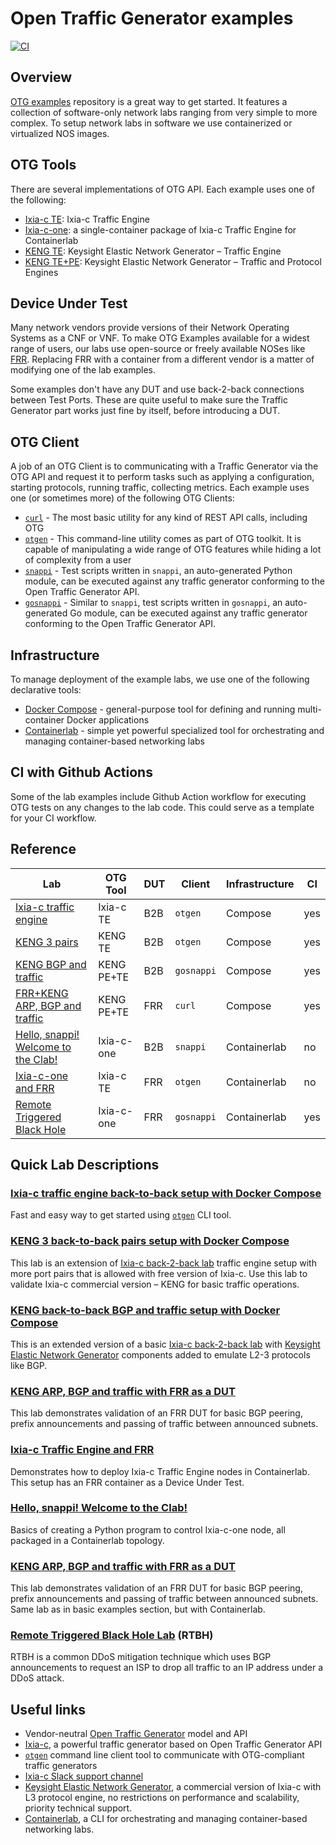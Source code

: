 # Open Traffic Generator examples
[![CI](https://github.com/open-traffic-generator/otg-examples/actions/workflows/ci.yml/badge.svg)](https://github.com/open-traffic-generator/otg-examples/actions/workflows/ci.yml)

## Overview 

[OTG examples](https://github.com/open-traffic-generator/otg-examples) repository is a great way to get started. It features a collection of software-only network labs ranging from very simple to more complex. To setup network labs in software we use containerized or virtualized NOS images.

## OTG Tools

There are several implementations of OTG API. Each example uses one of the following:

* [Ixia-c TE](https://otg.dev/implementations/#ixia-c): Ixia-c Traffic Engine
* [Ixia-c-one](https://github.com/open-traffic-generator/ixia-c/blob/main/docs/deployments.md#deploy-ixia-c-one-using-containerlab): a single-container package of Ixia-c Traffic Engine for Containerlab
* [KENG TE](https://otg.dev/implementations/#keng): Keysight Elastic Network Generator – Traffic Engine
* [KENG TE+PE](https://otg.dev/implementations/#keng): Keysight Elastic Network Generator – Traffic and Protocol Engines

## Device Under Test

Many network vendors provide versions of their Network Operating Systems as a CNF or VNF. To make OTG Examples available for a widest range of users, our labs use open-source or freely available NOSes like [FRR](https://frrouting.org/). Replacing FRR with a container from a different vendor is a matter of modifying one of the lab examples.

Some examples don't have any DUT and use back-2-back connections between Test Ports. These are quite useful to make sure the Traffic Generator part works just fine by itself, before introducing a DUT.

## OTG Client

A job of an OTG Client is to communicating with a Traffic Generator via the OTG API and request it to perform tasks such as applying a configuration, starting protocols, running traffic, collecting metrics. Each example uses one (or sometimes more) of the following OTG Clients:

* [`curl`](https://otg.dev/clients/curl/) - The most basic utility for any kind of REST API calls, including OTG
* [`otgen`](https://otg.dev/clients/otgen/) - This command-line utility comes as part of OTG toolkit. It is capable of manipulating a wide range of OTG features while hiding a lot of complexity from a user
* [`snappi`](https://otg.dev/clients/snappi/) - Test scripts written in `snappi`, an auto-generated Python module, can be executed against any traffic generator conforming to the Open Traffic Generator API. 
* [`gosnappi`](https://otg.dev/clients/gosnappi/) - Similar to `snappi`, test scripts written in `gosnappi`, an auto-generated Go module, can be executed against any traffic generator conforming to the Open Traffic Generator API.

## Infrastructure

To manage deployment of the example labs, we use one of the following declarative tools:

* [Docker Compose](https://docs.docker.com/compose/) - general-purpose tool for defining and running multi-container Docker applications
* [Containerlab](https://containerlab.dev/) - simple yet powerful specialized tool for orchestrating and managing container-based networking labs

## CI with Github Actions

Some of the lab examples include Github Action workflow for executing OTG tests on any changes to the lab code. This could serve as a template for your CI workflow.

## Reference

| Lab                                                                                                                       | OTG Tool    | DUT  | Client     | Infrastructure | CI  |
| ------------------------------------------------------------------------------------------------------------------------- | ----------- | ---- | ---------- | -------------- | --- |
| [Ixia-c traffic engine](https://github.com/open-traffic-generator/otg-examples/blob/main/docker-compose/b2b)              | Ixia-c TE   | B2B  | `otgen`    | Compose        | yes |
| [KENG 3 pairs](https://github.com/open-traffic-generator/otg-examples/blob/main/docker-compose/b2b-3pair)                 | KENG TE     | B2B  | `otgen`    | Compose        | yes |
| [KENG BGP and traffic](https://github.com/open-traffic-generator/otg-examples/blob/main/docker-compose/cpdp-b2b)          | KENG PE+TE  | B2B  | `gosnappi` | Compose        | yes |
| [FRR+KENG ARP, BGP and traffic](https://github.com/open-traffic-generator/otg-examples/blob/main/docker-compose/cpdp-frr) | KENG PE+TE  | FRR  | `curl`     | Compose        | yes |
| [Hello, snappi! Welcome to the Clab!](https://github.com/open-traffic-generator/otg-examples/blob/main/clab/ixia-c-b2b)   | Ixia-c-one  | B2B  | `snappi`   | Containerlab   | no  |
| [Ixia-c-one and FRR](https://github.com/open-traffic-generator/otg-examples/blob/main/clab/ixia-c-te-frr)                 | Ixia-c TE   | FRR  | `otgen`    | Containerlab   | no  |
| [Remote Triggered Black Hole](https://github.com/open-traffic-generator/otg-examples/blob/main/clab/rtbh)                 | Ixia-c-one  | FRR  | `gosnappi` | Containerlab   | yes |


## Quick Lab Descriptions

### [Ixia-c traffic engine back-to-back setup with Docker Compose](docker-compose/b2b)

Fast and easy way to get started using [`otgen`](https://github.com/open-traffic-generator/otgen) CLI tool.

### [KENG 3 back-to-back pairs setup with Docker Compose](docker-compose/b2b-3pair)
This lab is an extension of [Ixia-c back-2-back lab](docker-compose/b2b/README.md) traffic engine setup with more port pairs that is allowed with free version of Ixia-c. Use this lab to validate Ixia-c commercial version – KENG for basic traffic operations.

### [KENG back-to-back BGP and traffic setup with Docker Compose](docker-compose/cpdp-b2b)

This is an extended version of a basic [Ixia-c back-2-back lab](docker-compose/b2b/README.md) with [Keysight Elastic Network Generator](https://www.keysight.com/us/en/products/network-test/protocol-load-test/keysight-elastic-network-generator.html) components added to emulate L2-3 protocols like BGP.

### [KENG ARP, BGP and traffic with FRR as a DUT](docker-compose/cpdp-frr)

This lab demonstrates validation of an FRR DUT for basic BGP peering, prefix announcements and passing of traffic between announced subnets.

### [Ixia-c Traffic Engine and FRR](/clab/ixia-c-te-frr)

Demonstrates how to deploy Ixia-c Traffic Engine nodes in Containerlab. This setup has an FRR container as a Device Under Test.

### [Hello, snappi! Welcome to the Clab!](/clab/ixia-c-b2b) 

Basics of creating a Python program to control Ixia-c-one node, all packaged in a Containerlab topology.

### [KENG ARP, BGP and traffic with FRR as a DUT](docker-compose/cpdp-frr) 

This lab demonstrates validation of an FRR DUT for basic BGP peering, prefix announcements and passing of traffic between announced subnets. Same lab as in basic examples section, but with Containerlab. 

### [Remote Triggered Black Hole Lab](/clab/rtbh) (RTBH) 

RTBH is a common DDoS mitigation technique which uses BGP announcements to request an ISP to drop all traffic to an IP address under a DDoS attack.

## Useful links

[//]: # (TODO add source tracking to the links)

* Vendor-neutral [Open Traffic Generator](https://github.com/open-traffic-generator) model and API
* [Ixia-c](https://github.com/open-traffic-generator/ixia-c), a powerful traffic generator based on Open Traffic Generator API
* [`otgen`](https://github.com/open-traffic-generator/otgen) command line client tool to communicate with OTG-compliant traffic generators
* [Ixia-c Slack support channel](https://github.com/open-traffic-generator/ixia-c/blob/main/docs/support.md)
* [Keysight Elastic Network Generator](https://www.keysight.com/us/en/products/network-test/protocol-load-test/keysight-elastic-network-generator.html), a commercial version of Ixia-c with L3 protocol engine, no restrictions on performance and scalability, priority technical support.
* [Containerlab](https://containerlab.dev/), a CLI for orchestrating and managing container-based networking labs.
